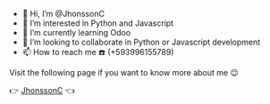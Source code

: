 - 👋 Hi, I’m @JhonssonC
- 👀 I’m interested in Python and Javascript
- 🌱 I’m currently learning Odoo
- 💞️ I’m looking to collaborate in Python or Javascript development
- 📫 How to reach me :phone: (+593996155789)

Visit the following page if you want to know more about me :wink: 

:point_right: [JhonssonC](https://jhonssonc.github.io/) :point_left:


<!---
JhonssonC/JhonssonC is a ✨ special ✨ repository because its `README.md` (this file) appears on your GitHub profile.
You can click the Preview link to take a look at your changes.
--->
